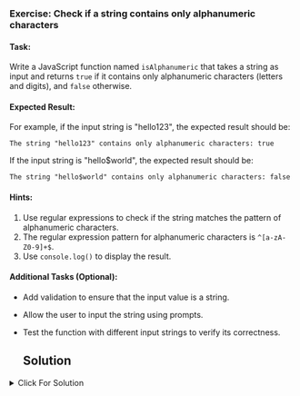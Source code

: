 ### Exercise: Check if a string contains only alphanumeric characters

#### Task:
Write a JavaScript function named `isAlphanumeric` that takes a string as input and returns `true` if it contains only alphanumeric characters (letters and digits), and `false` otherwise.

#### Expected Result:
For example, if the input string is "hello123", the expected result should be:
```
The string "hello123" contains only alphanumeric characters: true
```
If the input string is "hello$world", the expected result should be:
```
The string "hello$world" contains only alphanumeric characters: false
```

#### Hints:
1. Use regular expressions to check if the string matches the pattern of alphanumeric characters.
2. The regular expression pattern for alphanumeric characters is `^[a-zA-Z0-9]+$`.
3. Use `console.log()` to display the result.

#### Additional Tasks (Optional):
- Add validation to ensure that the input value is a string.
- Allow the user to input the string using prompts.
- Test the function with different input strings to verify its correctness.



  ## Solution

<details>
  <summary>Click For Solution</summary>

```JS

const isAlphanumeric = (str) => {


    let strs= str.toUpperCase();
    for (let i = 0; i < strs.length; i++) {
      const charCode = strs.charCodeAt(i);
      if ((charCode >= 48 && charCode <= 57) ||
          (charCode >= 65 && charCode <= 90)){ 
        return true;
      }
    }
    return false;
  };


console.log(removeDuplicates([1,5,4,4]));

```

[Previous Exercise](../14/README.md) | [Index](../../README.md) | [Next Exercise](../16/README.md)